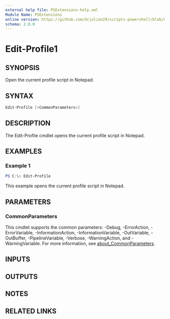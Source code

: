 ```yaml
---
external help file: PSExtensions-help.xml
Module Name: PSExtensions
online version: https://github.com/dcjulian29/scripts-powershell/blob/main/Modules/PSExtensions/docs/Edit-Profile.md
schema: 2.0.0
---
```


# Edit-Profile1

## SYNOPSIS

Open the current profile script in Notepad.

## SYNTAX

```powershell
Edit-Profile [<CommonParameters>]
```

## DESCRIPTION

The Edit-Profile cmdlet opens the current profile script in Notepad.

## EXAMPLES

### Example 1

```powershell
PS C:\> Edit-Profile
```

This example opens the current profile script in Notepad.

## PARAMETERS

### CommonParameters

This cmdlet supports the common parameters: -Debug, -ErrorAction, -ErrorVariable, -InformationAction, -InformationVariable, -OutVariable, -OutBuffer, -PipelineVariable, -Verbose, -WarningAction, and -WarningVariable. For more information, see [about_CommonParameters](http://go.microsoft.com/fwlink/?LinkID=113216).

## INPUTS

## OUTPUTS

## NOTES

## RELATED LINKS

